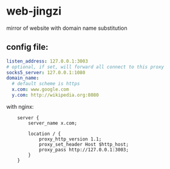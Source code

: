 # web-jingzi

mirror of website with domain name substitution

## config file:

```yaml
listen_address: 127.0.0.1:3003
# optional, if set, will forward all connect to this proxy
socks5_server: 127.0.0.1:1080
domain_name:
  # default scheme is https
  x.com: www.google.com
  y.com: http://wikipedia.org:8080
```

with nginx:

```nginx
    server {
        server_name x.com;

        location / { 
            proxy_http_version 1.1;
            proxy_set_header Host $http_host;
            proxy_pass http://127.0.0.1:3003;
        }
    }
```

